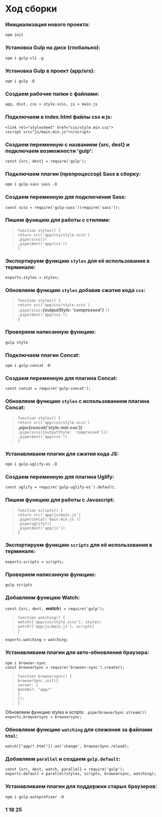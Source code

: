 # Ход сборки  
### Инициализация нового проекта:  
`npm init`
### Установка Gulp на диск (глобально):  
`npm i gulp-cli -g`
### Установка Gulp в проект (app/srs):  
`npm i gulp -D`
### Создаем рабочие папки с файлами:  
`app, dist, css > style.scss, js > main.js`
### Подключаем в index.html файлы css и js:  
`<link rel="stylesheet" href="css/style.min.css">`  
`<script src="js/main.min.js"></script>`
### Создаем переменную с названием {src, dest} и подключаем возможности 'gulp':  
`const {src, dest} = require('gulp');`
### Подключаем плагин (препроцессор) Sass в сборку:  
`npm i gulp-sass sass -D`
### Создаем переменную для подключения Sass:  
`const scss = require('gulp-sass')(require('sass'));`
### Пишем функцию для работы с стилями:
>`function styles() {`  
`return src('app/css/style.scss')`  
`.pipe(scss())`  
`.pipe(dest('app/css'))`  
`}`
### Экспортируем функцию `styles` для её использования в терминале:  
`exports.styles = styles;`
### Обновляем функцию `styles` добавив сжатие кода `css`:
>`function styles() {`  
`return src('app/css/style.scss')`  
`.pipe(scss(`***{outputStyle: 'compressed'}***  `))`  
`.pipe(dest('app/css'))`  
`}`
### Проверяем написанную функцию:  
`gulp style`
### Подключаем плагин Concat:  
`npm i gulp-concat -D`
### Создаем переменную для плагина Concat:  
`const concat = require('gulp-concat');`
### Обновляем функцию `styles` с использованием плагина Concat:
>`function styles() {`  
`return src('app/css/style.scss')`  
***.pipe(concat('style.min.css'))***  
`.pipe(scss({outputStyle: 'compressed'}))`  
`.pipe(dest('app/css'))`  
`}`
### Устанавливаем плагин для сжатия кода JS:  
`npm i gulp-uglify-es -D`
### Создаем переменную для плагина Uglify:  
`const uglify = require('gulp-uglify-es').default;`
### Пишем функцию для работы с Javascript:
>`function scripts() {`  
`return src('app/js/main.js')`  
`.pipe(concat('main.min.js'))`  
`.pipe(uglify())`  
`.pipe(dest('app/js'))`  
`}`
### Экспортируем функцию `scripts` для её использования в терминале:  
`exports.scripts = scripts;`
### Проверяем написанную функцию:  
`gulp scripts`
### Добавляем функцию Watch:  
`const {src, dest, `***watch***`} = require('gulp');`  
>`function watching() {`  
  `watch(['app/css/style.scss'], styles)`  
  `watch(['app/js/main.js'], scripts)`  
`}`  

`exports.watching = watching;`
### Устанавливаем плагин для авто-обновления браузера:
`npm i browser-sync`  
`const browserSync = require('browser-sync').create();`  
>`function browsersync() {`  
  `browserSync.init({`  
    `server: {`  
        `baseDir: "app/"`  
    `}`  
`});`  
`}`

Обновляем функцию styles и scripts: `.pipe(browserSync.stream())`  
`exports.browsersync = browsersync;`
### Обновляем функцию `watching` для слежения за файлами `html`:
`watch(["app/*.html"]).on('change', browserSync.reload);`
### Добавляем `parallel` и создаем `gulp.default`:
`const {src, dest, watch, parallel} = require('gulp');`  
`exports.default = parallel(styles, scripts, browsersync, watching);`
### Устанавливаем плагин для поддержки старых браузеров:
`npm i gulp-autoprefixer -D`
### 1 18 25
